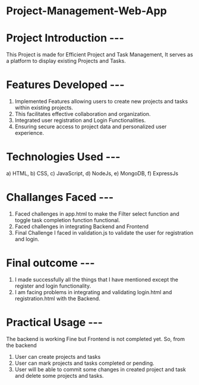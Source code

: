 # Project-Management-Web-App

# Project Introduction ---

This Project is made for Efficient Project and Task Management, It serves as a platform to display existing Projects and Tasks.

# Features Developed ---

1) Implemented Features allowing users to create new projects and tasks within existing projects.
2) This facilitates effective collaboration and organization.
3) Integrated user registration and Login Functionalities.
4) Ensuring secure access to project data and personalized user experience.

# Technologies Used ---
a) HTML,
b) CSS, 
c) JavaScript,
d) NodeJs,
e) MongoDB,
f) ExpressJs

# Challanges Faced ---

1) Faced challenges in app.html to make the Filter select function and toggle task completion function functional.
2) Faced challenges in integrating Backend and Frontend
3) Final Challenge I faced in validation.js to validate the user for registration and login.

# Final outcome ---

1) I made successfully all the things that I have mentioned except the register and login functionality.
2) I am facing problems in integrating and validating login.html and registration.html with the Backend.

# Practical Usage --- 

The backend is working Fine but Frontend is not completed yet. So, from the backend

1) User can create projects and tasks
2) User can mark projects and tasks completed or pending.
3) User will be able to commit some changes in created project and task and delete some projects and tasks.
